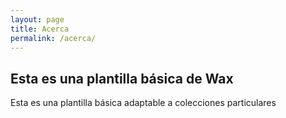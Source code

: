 ```yaml
---
layout: page
title: Acerca
permalink: /acerca/
---
```


## Esta es una plantilla básica de Wax

Esta es una plantilla básica adaptable a colecciones particulares
